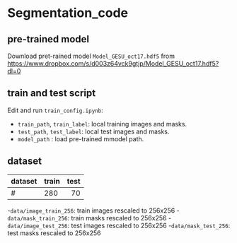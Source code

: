 # Segmentation_code

## pre-trained model
Download pret-rained model `Model_GESU_oct17.hdf5` from https://www.dropbox.com/s/d003z64vck9gtjp/Model_GESU_oct17.hdf5?dl=0

## train and test script
Edit and run `train_config.ipynb`:

 - `train_path`, `train_label`: local training images and masks.
 - `test_path`, `test_label`: local test images and masks.
 - `model_path` : load pre-trained mmodel path.

## dataset

| dataset  | train | test |
|:--------------- |----|----:|
| # |  280 | 70 |

-`data/image_train_256`: train images rescaled to 256x256
-`data/mask_train_256`: train masks rescaled to 256x256
-`data/image_test_256`: test images rescaled to 256x256
-`data/mask_test_256`: test masks rescaled to 256x256

